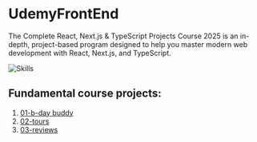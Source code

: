 # UdemyFrontEnd

The Complete React, Next.js & TypeScript Projects Course 2025 is an in-depth, project-based program designed to help you master modern web development with React, Next.js, and TypeScript.

![Skills](https://skillicons.dev/icons?i=javascript,react)

## Fundamental course projects:

1. [01-b-day buddy](./fundamental_projects/01-birthday-buddy/)
2. [02-tours](./fundamental_projects/02-tours/)
3. [03-reviews](./fundamental_projects/03-reviews/)
